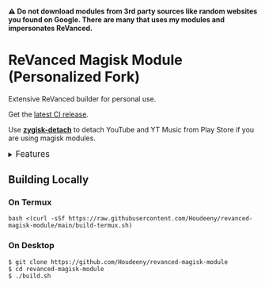 #### ⚠️ Do not download modules from 3rd party sources like random websites you found on Google. There are many that uses my modules and impersonates ReVanced.

# ReVanced Magisk Module (Personalized Fork)

Extensive ReVanced builder for personal use.

Get the [latest CI release](https://github.com/Houdeeny/revanced-magisk-module/releases).

Use [**zygisk-detach**](https://github.com/j-hc/zygisk-detach) to detach YouTube and YT Music from Play Store if you are using magisk modules. 

<details><summary><big>Features</big></summary>
<ul>
 <li>Support all present and future ReVanced and <a href="https://github.com/inotia00/revanced-patches">ReVanced Extended</a> apps</li>
 <li> Can build Magisk modules and non-root APKs</li>
 <li> Updated daily with the latest versions of apps and patches</li>
 <li> Optimize APKs and modules for size</li>
 <li> Modules</li>
    <ul>
     <li> recompile invalidated odex for faster usage</li>
     <li> receive updates from Magisk app</li>
     <li> do not break safetynet or trigger root detections</li>
     <li> handle installation of the correct version of the stock app and all that</li>
     <li> support Magisk and KernelSU</li>
     <!-- Note: MicroG support has been removed as it is not needed for rooted devices -->
    </ul>
</ul>
Note that the <a href="../../actions/workflows/ci.yml">CI workflow</a> is scheduled to build the modules and APKs everyday using GitHub Actions if there is a change in ReVanced patches.
</details>

## Building Locally
### On Termux
```console
bash <(curl -sSf https://raw.githubusercontent.com/Houdeeny/revanced-magisk-module/main/build-termux.sh)
```

### On Desktop
```console
$ git clone https://github.com/Houdeeny/revanced-magisk-module
$ cd revanced-magisk-module
$ ./build.sh
```
